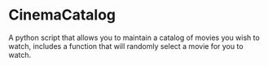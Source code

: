 # CinemaCatalog
A python script that allows you to maintain a catalog of movies you wish to watch, includes a function that will randomly select a movie for you to watch.
